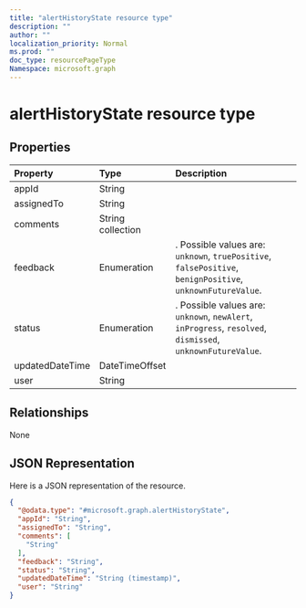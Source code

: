 ```yaml
---
title: "alertHistoryState resource type"
description: ""
author: ""
localization_priority: Normal
ms.prod: ""
doc_type: resourcePageType
Namespace: microsoft.graph
---
```



# alertHistoryState resource type



## Properties
|Property|Type|Description|
|:---|:---|:---|
|appId|String||
|assignedTo|String||
|comments|String collection||
|feedback|Enumeration|. Possible values are: `unknown`, `truePositive`, `falsePositive`, `benignPositive`, `unknownFutureValue`.|
|status|Enumeration|. Possible values are: `unknown`, `newAlert`, `inProgress`, `resolved`, `dismissed`, `unknownFutureValue`.|
|updatedDateTime|DateTimeOffset||
|user|String||

## Relationships
None

## JSON Representation
Here is a JSON representation of the resource.
<!-- {
  "blockType": "resource",
  "@odata.type": "microsoft.graph.alertHistoryState"
}
-->
``` json
{
  "@odata.type": "#microsoft.graph.alertHistoryState",
  "appId": "String",
  "assignedTo": "String",
  "comments": [
    "String"
  ],
  "feedback": "String",
  "status": "String",
  "updatedDateTime": "String (timestamp)",
  "user": "String"
}
```

